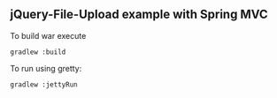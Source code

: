 jQuery-File-Upload example with Spring MVC
------------------------------------------

To build war execute

`gradlew :build`

To run using gretty:

`gradlew :jettyRun`